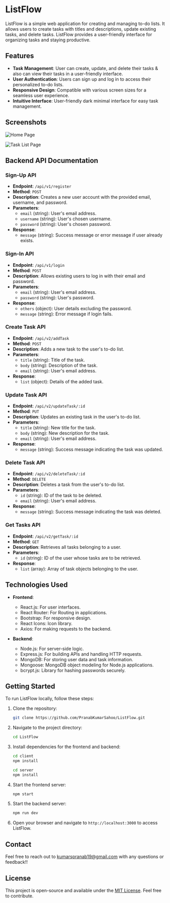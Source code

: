# ListFlow

ListFlow is a simple web application for creating and managing to-do lists. It allows users to create tasks with titles and descriptions, update existing tasks, and delete tasks. ListFlow provides a user-friendly interface for organizing tasks and staying productive.

## Features

- **Task Management**: User can create, update, and delete their tasks & also can view their tasks in a user-friendly interface.
- **User Authentication**: Users can sign up and log in to access their personalized to-do lists.
- **Responsive Design**: Compatible with various screen sizes for a seamless user experience.
- **Intuitive Interface**: User-friendly dark minimal interface for easy task management.

## Screenshots

![Home Page](https://i.ibb.co/MNRbLP1/to-do-img1.png)

![Task List Page](https://i.ibb.co/MNRbLP1/to-do-img1.png)

## Backend API Documentation

### Sign-Up API

- **Endpoint**: `/api/v1/register`
- **Method**: `POST`
- **Description**: Creates a new user account with the provided email, username, and password.
- **Parameters**:
  - `email` (string): User's email address.
  - `username` (string): User's chosen username.
  - `password` (string): User's chosen password.
- **Response**:
  - `message` (string): Success message or error message if user already exists.

### Sign-In API

- **Endpoint**: `/api/v1/login`
- **Method**: `POST`
- **Description**: Allows existing users to log in with their email and password.
- **Parameters**:
  - `email` (string): User's email address.
  - `password` (string): User's password.
- **Response**:
  - `others` (object): User details excluding the password.
  - `message` (string): Error message if login fails.

### Create Task API

- **Endpoint**: `/api/v2/addTask`
- **Method**: `POST`
- **Description**: Adds a new task to the user's to-do list.
- **Parameters**:
  - `title` (string): Title of the task.
  - `body` (string): Description of the task.
  - `email` (string): User's email address.
- **Response**:
  - `list` (object): Details of the added task.

### Update Task API

- **Endpoint**: `/api/v2/updateTask/:id`
- **Method**: `PUT`
- **Description**: Updates an existing task in the user's to-do list.
- **Parameters**:
    - `title` (string): New title for the task.
    - `body` (string): New description for the task.
    - `email` (string): User's email address.
- **Response**:
    - `message` (string): Success message indicating the task was updated.

### Delete Task API

- **Endpoint**: `/api/v2/deleteTask/:id`
- **Method**: `DELETE`
- **Description**: Deletes a task from the user's to-do list.
- **Parameters**:
    - `id` (string): ID of the task to be deleted.
    - `email` (string): User's email address.
- **Response**:
    - `message` (string): Success message indicating the task was deleted.

### Get Tasks API

- **Endpoint**: `/api/v2/getTask/:id`
- **Method**: `GET`
- **Description**: Retrieves all tasks belonging to a user.
- **Parameters**:
    - `id` (string): ID of the user whose tasks are to be retrieved.
- **Response**:
    - `list` (array): Array of task objects belonging to the user.

## Technologies Used

- **Frontend**:
  - React.js: For user interfaces.
  - React Router: For Routing in applications.
  - Bootstrap: For responsive design.
  - React Icons: Icon library.
  - Axios: For making requests to the backend.

- **Backend**:
  - Node.js: For server-side logic.
  - Express.js: For building APIs and handling HTTP requests.
  - MongoDB: For storing user data and task information.
  - Mongoose: MongoDB object modeling for Node.js applications.
  - bcrypt.js: Library for hashing passwords securely.

## Getting Started

To run ListFlow locally, follow these steps:

1. Clone the repository:
    ```bash
    git clone https://github.com/PranabKumarSahoo/ListFlow.git

2. Navigate to the project directory:
    ```bash
    cd ListFlow

3. Install dependencies for the frontend and backend:
    ```bash
    cd client
    npm install

    cd server
    npm install

4. Start the frontend server:
    ```bash
    npm start

5. Start the backend server:
    ```bash
    npm run dev

6. Open your browser and navigate to `http://localhost:3000` to access ListFlow.

## Contact

Feel free to reach out to kumarspranab19@gmail.com with any questions or feedback!!

## License

This project is open-source and available under the [MIT License](LICENSE). Feel free to contribute.
